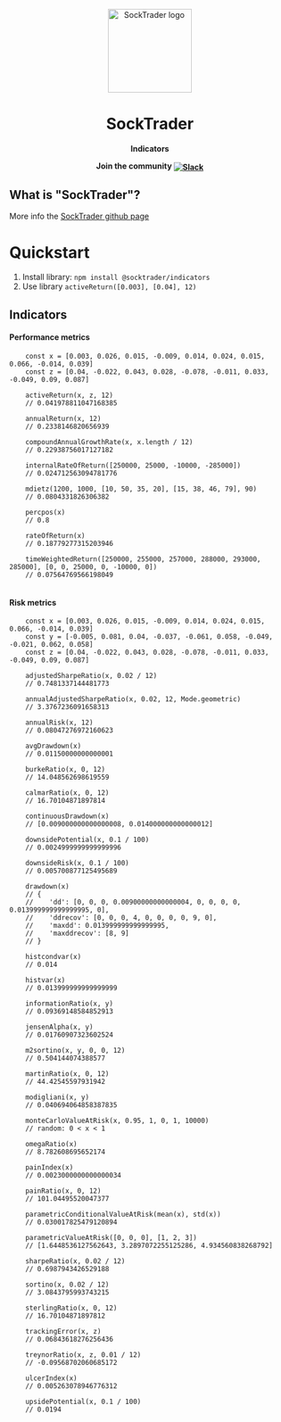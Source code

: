 <p align="center"><img width="150" height="150" src="https://raw.githubusercontent.com/SockTrader/SockTrader/master/docs/assets/SockTraderLogo.png" alt="SockTrader logo" /></p>

<h1 align="center">SockTrader</h1>
<p align="center"><b>Indicators</b></p>

<p align="center"><b>Join the community <a href="https://join.slack.com/t/socktrader/shared_invite/zt-12ncj65l3-T7cacrk7~cEacjZUyxnamA"><img valign="middle" src="https://img.shields.io/badge/Slack-4A154B?style=for-the-badge&logo=slack" alt="Slack"></a></b></p>

## What is "SockTrader"?

More info the [SockTrader github page](https://github.com/SockTrader/SockTrader)

# Quickstart

1. Install library: `npm install @socktrader/indicators`
2. Use library `activeReturn([0.003], [0.04], 12)`

## Indicators

#### Performance metrics

```
    const x = [0.003, 0.026, 0.015, -0.009, 0.014, 0.024, 0.015, 0.066, -0.014, 0.039]
    const z = [0.04, -0.022, 0.043, 0.028, -0.078, -0.011, 0.033, -0.049, 0.09, 0.087]
    
    activeReturn(x, z, 12)
    // 0.041978811047168385
    
    annualReturn(x, 12)
    // 0.2338146820656939
    
    compoundAnnualGrowthRate(x, x.length / 12)
    // 0.22938756017127182
    
    internalRateOfReturn([250000, 25000, -10000, -285000])
    // 0.024712563094781776
    
    mdietz(1200, 1000, [10, 50, 35, 20], [15, 38, 46, 79], 90)
    // 0.0804331826306382
    
    percpos(x)
    // 0.8
    
    rateOfReturn(x)
    // 0.18779277315203946
    
    timeWeightedReturn([250000, 255000, 257000, 288000, 293000, 285000], [0, 0, 25000, 0, -10000, 0])
    // 0.07564769566198049
    
```

#### Risk metrics

```
    const x = [0.003, 0.026, 0.015, -0.009, 0.014, 0.024, 0.015, 0.066, -0.014, 0.039]
    const y = [-0.005, 0.081, 0.04, -0.037, -0.061, 0.058, -0.049, -0.021, 0.062, 0.058]
    const z = [0.04, -0.022, 0.043, 0.028, -0.078, -0.011, 0.033, -0.049, 0.09, 0.087]
    
    adjustedSharpeRatio(x, 0.02 / 12)
    // 0.7481337144481773
    
    annualAdjustedSharpeRatio(x, 0.02, 12, Mode.geometric)
    // 3.3767236091658313
    
    annualRisk(x, 12)
    // 0.08047276972160623
    
    avgDrawdown(x)
    // 0.01150000000000001
    
    burkeRatio(x, 0, 12)
    // 14.048562698619559
    
    calmarRatio(x, 0, 12)
    // 16.70104871897814
    
    continuousDrawdown(x)
    // [0.009000000000000008, 0.014000000000000012]
    
    downsidePotential(x, 0.1 / 100)
    // 0.0024999999999999996
    
    downsideRisk(x, 0.1 / 100)
    // 0.005700877125495689
    
    drawdown(x) 
    // {
    //    'dd': [0, 0, 0, 0.00900000000000004, 0, 0, 0, 0, 0.013999999999999995, 0],
    //    'ddrecov': [0, 0, 0, 4, 0, 0, 0, 0, 9, 0],
    //    'maxdd': 0.013999999999999995,
    //    'maxddrecov': [8, 9]
    // }
    
    histcondvar(x)
    // 0.014
    
    histvar(x)
    // 0.013999999999999999
    
    informationRatio(x, y)
    // 0.09369148584852913
    
    jensenAlpha(x, y)
    // 0.01760907323602524
    
    m2sortino(x, y, 0, 0, 12)
    // 0.504144074388577
    
    martinRatio(x, 0, 12)
    // 44.42545597931942
    
    modigliani(x, y)
    // 0.040694064858387835
    
    monteCarloValueAtRisk(x, 0.95, 1, 0, 1, 10000)
    // random: 0 < x < 1
    
    omegaRatio(x)
    // 8.782608695652174
    
    painIndex(x)
    // 0.0023000000000000034
    
    painRatio(x, 0, 12)
    // 101.04495520047377
    
    parametricConditionalValueAtRisk(mean(x), std(x))
    // 0.030017825479120894
    
    parametricValueAtRisk([0, 0, 0], [1, 2, 3])
    // [1.6448536127562643, 3.2897072255125286, 4.934560838268792]
    
    sharpeRatio(x, 0.02 / 12)
    // 0.6987943426529188
    
    sortino(x, 0.02 / 12)
    // 3.0843795993743215
    
    sterlingRatio(x, 0, 12)
    // 16.70104871897812
    
    trackingError(x, z)
    // 0.06843618276256436
    
    treynorRatio(x, z, 0.01 / 12)
    // -0.09568702060685172
    
    ulcerIndex(x)
    // 0.005263078946776312
    
    upsidePotential(x, 0.1 / 100)
    // 0.0194
    
```

